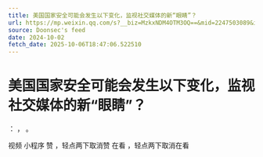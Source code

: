 ```yaml
---
title: 美国国家安全可能会发生以下变化，监视社交媒体的新“眼睛”？
url: https://mp.weixin.qq.com/s?__biz=MzkxNDM4OTM3OQ==&mid=2247503089&idx=1&sn=d2b5bcf0bec40f6504d34a955d6623e9
source: Doonsec's feed
date: 2024-10-02
fetch_date: 2025-10-06T18:47:06.522510
---
```


# 美国国家安全可能会发生以下变化，监视社交媒体的新“眼睛”？

：
，
。

视频
小程序
赞
，轻点两下取消赞
在看
，轻点两下取消在看